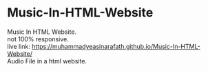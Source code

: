 # Music-In-HTML-Website
Music In HTML Website.
<br>
not 100% responsive.
<br>
live link: https://muhammadyeasinarafath.github.io/Music-In-HTML-Website/
<br>
Audio File in a html website.
